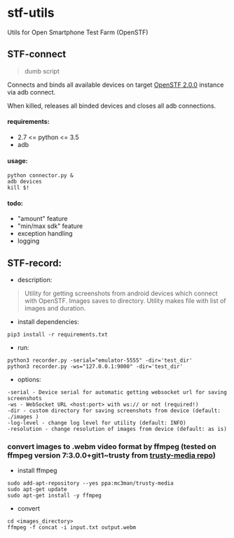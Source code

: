 # stf-utils
Utils for Open Smartphone Test Farm (OpenSTF)


## STF-connect
> dumb script

Connects and binds all available devices on target
[OpenSTF 2.0.0](https://github.com/openstf/stf/tree/2.0.0)
instance via adb connect.

When killed, releases all binded devices and closes all adb connections.

#### requirements:
* 2.7 <= python <= 3.5
* adb

#### usage:
```
python connector.py &
adb devices
kill $!
```
#### todo:
* "amount" feature
* "min/max sdk" feature
* exception handling
* logging



## STF-record:
- description:
> Utility for getting screenshots from android devices which connect with OpenSTF. Images saves to directory. Utility makes file with list of images and duration.

- install dependencies:
```
pip3 install -r requirements.txt
```
- run:
```
python3 recorder.py -serial="emulator-5555" -dir='test_dir'
python3 recorder.py -ws="127.0.0.1:9000" -dir='test_dir'
```
- options:
```
-serial - Device serial for automatic getting websocket url for saving screenshots
-ws - WebSocket URL <host:port> with ws:// or not (required!)  
-dir - custom directory for saving screenshots from device (default: ./images )
-log-level - change log level for utility (default: INFO)
-resolution - change resolution of images from device (default: as is)
```

### convert images to .webm video format by ffmpeg (tested on ffmpeg version 	7:3.0.0+git1~trusty from [trusty-media repo](https://launchpad.net/~mc3man/+archive/ubuntu/trusty-media))
- install ffmpeg
```
sudo add-apt-repository --yes ppa:mc3man/trusty-media
sudo apt-get update
sudo apt-get install -y ffmpeg
```
- convert
```
cd <images_directory>
ffmpeg -f concat -i input.txt output.webm
```

